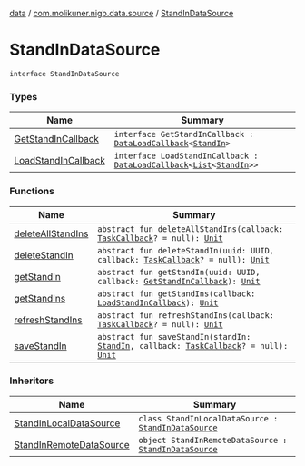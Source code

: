 [data](../../index.md) / [com.molikuner.nigb.data.source](../index.md) / [StandInDataSource](./index.md)

# StandInDataSource

`interface StandInDataSource`

### Types

| Name | Summary |
|---|---|
| [GetStandInCallback](-get-stand-in-callback.md) | `interface GetStandInCallback : `[`DataLoadCallback`](../-data-load-callback/index.md)`<`[`StandIn`](../../com.molikuner.nigb.data.types/-stand-in/index.md)`>` |
| [LoadStandInCallback](-load-stand-in-callback.md) | `interface LoadStandInCallback : `[`DataLoadCallback`](../-data-load-callback/index.md)`<`[`List`](https://kotlinlang.org/api/latest/jvm/stdlib/kotlin.collections/-list/index.html)`<`[`StandIn`](../../com.molikuner.nigb.data.types/-stand-in/index.md)`>>` |

### Functions

| Name | Summary |
|---|---|
| [deleteAllStandIns](delete-all-stand-ins.md) | `abstract fun deleteAllStandIns(callback: `[`TaskCallback`](../-task-callback/index.md)`? = null): `[`Unit`](https://kotlinlang.org/api/latest/jvm/stdlib/kotlin/-unit/index.html) |
| [deleteStandIn](delete-stand-in.md) | `abstract fun deleteStandIn(uuid: UUID, callback: `[`TaskCallback`](../-task-callback/index.md)`? = null): `[`Unit`](https://kotlinlang.org/api/latest/jvm/stdlib/kotlin/-unit/index.html) |
| [getStandIn](get-stand-in.md) | `abstract fun getStandIn(uuid: UUID, callback: `[`GetStandInCallback`](-get-stand-in-callback.md)`): `[`Unit`](https://kotlinlang.org/api/latest/jvm/stdlib/kotlin/-unit/index.html) |
| [getStandIns](get-stand-ins.md) | `abstract fun getStandIns(callback: `[`LoadStandInCallback`](-load-stand-in-callback.md)`): `[`Unit`](https://kotlinlang.org/api/latest/jvm/stdlib/kotlin/-unit/index.html) |
| [refreshStandIns](refresh-stand-ins.md) | `abstract fun refreshStandIns(callback: `[`TaskCallback`](../-task-callback/index.md)`? = null): `[`Unit`](https://kotlinlang.org/api/latest/jvm/stdlib/kotlin/-unit/index.html) |
| [saveStandIn](save-stand-in.md) | `abstract fun saveStandIn(standIn: `[`StandIn`](../../com.molikuner.nigb.data.types/-stand-in/index.md)`, callback: `[`TaskCallback`](../-task-callback/index.md)`? = null): `[`Unit`](https://kotlinlang.org/api/latest/jvm/stdlib/kotlin/-unit/index.html) |

### Inheritors

| Name | Summary |
|---|---|
| [StandInLocalDataSource](../../com.molikuner.nigb.data.local.data-source/-stand-in-local-data-source/index.md) | `class StandInLocalDataSource : `[`StandInDataSource`](./index.md) |
| [StandInRemoteDataSource](../../com.molikuner.nigb.data.remote/-stand-in-remote-data-source/index.md) | `object StandInRemoteDataSource : `[`StandInDataSource`](./index.md) |
